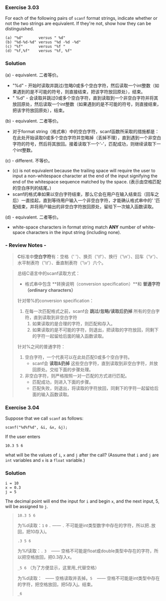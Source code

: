 ### Exercise 3.03

For each of the following pairs of `scanf` format strings, indicate whether or not the two strings are equivalent. If they're not, show how they can be distinguished.

```
(a) "%d"       versus " %d"
(b) "%d-%d-%d" versus "%d -%d -%d"
(c) "%f"       versus "%f "
(d) "%f,%f"    versus "%f, %f"
```

### Solution

(a) - equivalent. 二者等价。

* "%d" - 开始时读取并跳过/忽略0或多个空白字符，然后读取一个int整数（如果遇到的是不可能的符号，则直接结束，把该字符放回原处），结束。
* " %d" - 会读取并跳过0或多个空白字符，直到读取到一个非空白字符并将其放回原处，然后读取一个int整数（如果遇到的是不可能的符号，则直接结束，把该字符放回原处），结束。

(b) - equivalent. 二者等价。

* 对于format string（格式串）中的空白字符，scanf函数所采取的措施都是：在此处开始读取0或多个空白字符并忽略掉（丢掉不理），直到遇到一个非空白字符的符号，然后将其放回。接着读取下一个'-'，匹配成功，则继续读取下一个int整数。

(c) - different. 不等价。

* (c) is not equivalent because the trailing space will require the user to input a non-whitespace character at the end of the input signifying the end of the whitespace sequence matched by the space. (表示由空格匹配的空白序列的结尾。)
* scanf的格式串如果以空白字符结束，那么它会在用户在输入结束后（回车之后）一直挂起，直到等待用户输入一个非空白字符，才能确认格式串中的' '匹配结束，并将用户输出的非空白字符放回原处，留给下一次输入函数读取。

(d) - equivalent. 二者等价。

* white-space characters in format string match **ANY** number of white-space characters in the input string (including none).

### - Review Notes -

> **C**标准中**空白字符**有：空格（' '）、换页（'\f'）、换行（'\n'）、回车（'\r'）、水平制表符（'\t'）、垂直制表符（'\v'）六个。

> 总结C语言中的scanf读取方式：
>
> * 格式串中包含 **转换说明（conversion specification）**和 **普通字符（ordinary characters）**
>
> 针对带%的conversion specification：
>
> 1. 在每一次匹配格式之前，scanf会 **跳过/忽略/读取后扔掉** 所有的空白字符，直到读取到非空白字符
>    1. 如果读取的是合理的字符，则匹配和存入。
>    2. 如果读取的是不可能的字符，则退出，把读取的字符放回，同剩下的字符一起留给后面的输入函数读取。
>
> 针对%之间的普通字符：
>
> 1. 空白字符，一个代表可以在此处匹配0或多个空白字符。
>    * scanf会 **读取&扔掉** 这些空白字符，直到读取到非空白字符，并放回原处。交给下面的步骤处理。
> 2. 非空白字符，则严格按照一对一匹配的方式进行匹配。
>    * 匹配成功，则进入下面的步骤。
>    * 匹配失败，则退出，将读取的字符放回，同剩下的字符一起留给后面的输入函数读取。

### Exercise 3.04

Suppose that we call `scanf` as follows:

```
scanf("%d%f%d", &i, &x, &j);
```

If the user enters

```
10.3 5 6
```

what will be the values of `i`, `x` and `j` after the call? (Assume that `i` and `j` are `int` variables and `x` is a `float` variable.)

### Solution

```
i = 10
x = 0.3
j = 5
```

The decimal point will end the input for `i` and begin `x`, and the next input, 5, will be assigned to `j`.

> `10.3 5 6`
>
> 为%d读取：`1` `0` `.` —— `.` 不可能是int类型数字中存在的字符，所以把`.`放回，把10存入i。
>
> `.3 5 6`
>
> 为%f读取：`.` `3` ` ` —— 空格不可能是float或double类型中存在的字符，所以把空格放回，把0.3存入x。
>
> `_5 6` （为了方便显示，这里用_代替空格）
>
> 为%d读取：` ` —— 空格读取并丢掉。`5` ` ` —— 空格不可能是int类型中存在的字符，把空格放回，把5存入j。结束。
>
> `_6`